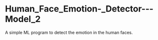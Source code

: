 # Human_Face_Emotion-_Detector---Model_2
A simple ML program to detect the emotion in the human faces. 
